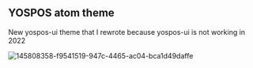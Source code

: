 ## YOSPOS atom theme
New yospos-ui theme that I rewrote because yospos-ui is not working in 2022

<blockquote class="imgur-embed-pub" lang="en" data-id="a/ELrs59N"  ><a href="//imgur.com/a/ELrs59N"></a></blockquote><script async src="//s.imgur.com/min/embed.js" charset="utf-8"></script>

![145808358-f9541519-947c-4465-ac04-bca1d49daffe](https://user-images.githubusercontent.com/49848935/145944673-1c267dba-98d3-4f97-849a-8f251979b7f4.png)
